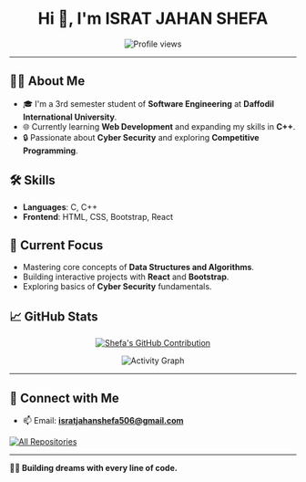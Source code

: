 
<h1 align="center">Hi 👋, I'm ISRAT JAHAN SHEFA</h1>

<div align="center">

![Profile views](https://komarev.com/ghpvc/?username=sheefaaa&color=red)

</div>

---

## 👩‍💻 About Me
- 🎓 I'm a 3rd semester student of **Software Engineering** at **Daffodil International University**.
- 🌐 Currently learning **Web Development** and expanding my skills in **C++**.
- 🔒 Passionate about **Cyber Security** and exploring **Competitive Programming**.

## 🛠️ Skills
- **Languages**: C, C++
- **Frontend**: HTML, CSS, Bootstrap, React

## 🎯 Current Focus
- Mastering core concepts of **Data Structures and Algorithms**.
- Building interactive projects with **React** and **Bootstrap**.
- Exploring basics of **Cyber Security** fundamentals.

## 📈 GitHub Stats
<p align="center">
  <a href="https://github.com/sheefaaa">
    <img src="https://github-profile-summary-cards.vercel.app/api/cards/profile-details?username=sheefaaa&theme=radical" alt="Shefa's GitHub Contribution"/>
  </a>
</p>

<p align="center">
  <img src="https://github-readme-activity-graph.vercel.app/graph?username=sheefaaa&custom_title=Shefa's%20GitHub%20Activity%20Graph&bg_color=0D1117&color=7F3FBF&line=7F3FBF&point=7F3FBF&area_color=FFFFFF&title_color=FFFFFF&area=true" alt="Activity Graph"/>
</p>

---

## 🔗 Connect with Me
- 📫 Email: **isratjahanshefa506@gmail.com**

<p align="left">
  <a href="https://github.com/sheefaaa?tab=repositories" target="_blank"><img alt="All Repositories" title="All Repositories" src="https://img.shields.io/badge/-View%20My%20Repos-2962FF?style=for-the-badge&logo=koding&logoColor=white"/></a>
</p>

---

**🦋✨ Building dreams with every line of code.**
